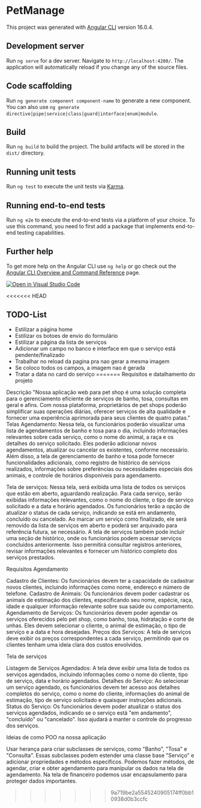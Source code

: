 # PetManage

This project was generated with [Angular CLI](https://github.com/angular/angular-cli) version
16.0.4.

## Development server

Run `ng serve` for a dev server. Navigate to `http://localhost:4200/`. The application will
automatically reload if you change any of the source files.

## Code scaffolding

Run `ng generate component component-name` to generate a new component. You can also use
`ng generate directive|pipe|service|class|guard|interface|enum|module`.

## Build

Run `ng build` to build the project. The build artifacts will be stored in the `dist/` directory.

## Running unit tests

Run `ng test` to execute the unit tests via [Karma](https://karma-runner.github.io).

## Running end-to-end tests

Run `ng e2e` to execute the end-to-end tests via a platform of your choice. To use this command, you
need to first add a package that implements end-to-end testing capabilities.

## Further help

To get more help on the Angular CLI use `ng help` or go check out the
[Angular CLI Overview and Command Reference](https://angular.io/cli) page.

[![Open in Visual Studio Code](https://classroom.github.com/assets/open-in-vscode-718a45dd9cf7e7f842a935f5ebbe5719a5e09af4491e668f4dbf3b35d5cca122.svg)](https://classroom.github.com/online_ide?assignment_repo_id=11290709&assignment_repo_type=AssignmentRepo)

<<<<<<< HEAD
## TODO-List

- Estilizar a página home
- Estilizar os botoes de envio do formulário
- Estilizar a página da lista de serviços
- Adicionar um campo no banco e interface em que o serviço está pendente/finalizado
- Trabalhar no reload da pagina pra nao gerar a mesma imagem
- Se coloco todos os campos, a imagem nao é gerada
- Tratar a data no card do serviço
=======
Requisitos e datalhamento do projeto

Descrição
"Nossa aplicação web para pet shop é uma solução completa para o gerenciamento eficiente de serviços de banho, tosa, consultas em geral e afins. Com nossa plataforma, proprietários de pet shops poderão simplificar suas operações diárias, oferecer serviços de alta qualidade e fornecer uma experiência aprimorada para seus clientes de quatro patas.”
Telas
Agendamento: Nessa tela, os funcionários poderão visualizar uma lista de agendamentos de banho e tosa para o dia, incluindo informações relevantes sobre cada serviço, como o nome do animal, a raça e os detalhes do serviço solicitado. Eles poderão adicionar novos agendamentos, atualizar ou cancelar os existentes, conforme necessário.
Além disso, a tela de gerenciamento de banho e tosa pode fornecer funcionalidades adicionais, como registro de histórico de serviços realizados, informações sobre preferências ou necessidades especiais dos animais, e controle de horários disponíveis para agendamento.

Tela de serviços: Nessa tela, será exibida uma lista de todos os serviços que estão em aberto, aguardando realização. Para cada serviço, serão exibidas informações relevantes, como o nome do cliente, o tipo de serviço solicitado e a data e horário agendados.
Os funcionários terão a opção de atualizar o status de cada serviço, indicando se está em andamento, concluído ou cancelado. Ao marcar um serviço como finalizado, ele será removido da lista de serviços em aberto e poderá ser arquivado para referência futura, se necessário.
A tela de serviços também pode incluir uma seção de histórico, onde os funcionários podem acessar serviços concluídos anteriormente. Isso permitirá consultar registros anteriores, revisar informações relevantes e fornecer um histórico completo dos serviços prestados.

Requisitos
Agendamento

Cadastro de Clientes: Os funcionários devem ter a capacidade de cadastrar novos clientes, incluindo informações como nome, endereço e número de telefone.
Cadastro de Animais: Os funcionários devem poder cadastrar os animais de estimação dos clientes, especificando seu nome, espécie, raça, idade e qualquer informação relevante sobre sua saúde ou comportamento.
Agendamento de Serviços: Os funcionários devem poder agendar os serviços oferecidos pelo pet shop, como banho, tosa, hidratação e corte de unhas. Eles devem selecionar o cliente, o animal de estimação, o tipo de serviço e a data e hora desejadas.
Preços dos Serviços: A tela de serviços deve exibir os preços correspondentes a cada serviço, permitindo que os clientes tenham uma ideia clara dos custos envolvidos.

Tela de serviços

Listagem de Serviços Agendados: A tela deve exibir uma lista de todos os serviços agendados, incluindo informações como o nome do cliente, tipo de serviço, data e horário agendados.
Detalhes do Serviço: Ao selecionar um serviço agendado, os funcionários devem ter acesso aos detalhes completos do serviço, como o nome do cliente, informações do animal de estimação, tipo de serviço solicitado e quaisquer instruções adicionais.
Status do Serviço: Os funcionários devem poder atualizar o status dos serviços agendados, indicando se o serviço está "em andamento", "concluído" ou "cancelado". Isso ajudará a manter o controle do progresso dos serviços.

Ideias de como POO na nossa aplicação

Usar herança para criar subclasses de serviços, como "Banho", "Tosa" e "Consulta". Essas subclasses podem estender uma classe base "Serviço" e adicionar propriedades e métodos específicos.
Podemos fazer métodos, de agendar, criar e obter agendamento para manipular os dados na tela de agendamento.
Na tela de financeiro podemos usar encapsulamento para proteger dados importantes.
>>>>>>> 9a719be2a5545240905174ff0bb10938d0b3ccfc
